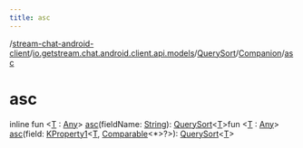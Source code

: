 ```yaml
---
title: asc
---
```

/[stream-chat-android-client](../../../index.md)/[io.getstream.chat.android.client.api.models](../../index.md)/[QuerySort](../index.md)/[Companion](index.md)/[asc](asc.md)  
  
  
  
# asc  
inline fun &lt;[T](asc.md) : [Any](https://kotlinlang.org/api/latest/jvm/stdlib/kotlin/-any/index.html)&gt; [asc](asc.md)(fieldName: [String](https://kotlinlang.org/api/latest/jvm/stdlib/kotlin/-string/index.html)): [QuerySort](../index.md)&lt;[T](asc.md)&gt;fun &lt;[T](asc.md) : [Any](https://kotlinlang.org/api/latest/jvm/stdlib/kotlin/-any/index.html)&gt; [asc](asc.md)(field: [KProperty1](https://kotlinlang.org/api/latest/jvm/stdlib/kotlin.reflect/-k-property1/index.html)&lt;[T](asc.md), [Comparable](https://kotlinlang.org/api/latest/jvm/stdlib/kotlin/-comparable/index.html)&lt;*&gt;?&gt;): [QuerySort](../index.md)&lt;[T](asc.md)&gt;
